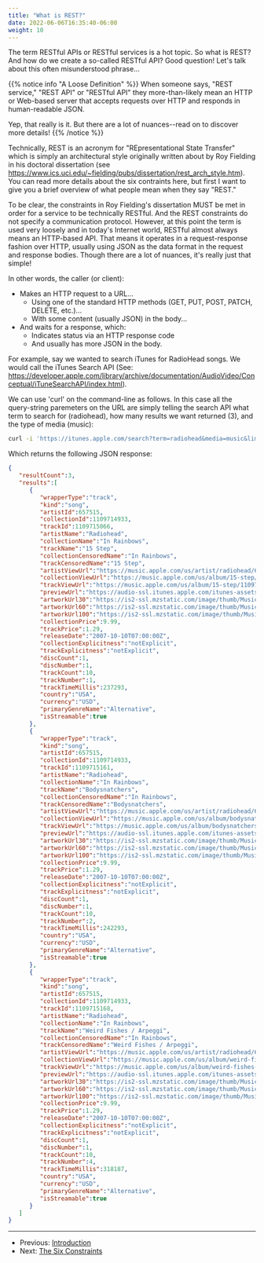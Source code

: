 ```yaml
---
title: "What is REST?"
date: 2022-06-06T16:35:40-06:00
weight: 10
---
```

The term RESTful APIs or RESTful services is a hot topic. So what is REST? And how do we create a so-called RESTful API? Good question! Let's talk about this often misunderstood phrase...

{{% notice info "A Loose Definition" %}}
When someone says, "REST service," "REST API" or "RESTful API" they more-than-likely mean an HTTP or Web-based server that accepts requests over HTTP and responds in human-readable JSON.

Yep, that really is it. But there are a lot of nuances--read on to discover more details!
{{% /notice %}}

Technically, REST is an acronym for "REpresentational State Transfer" which is simply an architectural style originally written about by Roy Fielding in his doctoral dissertation (see https://www.ics.uci.edu/~fielding/pubs/dissertation/rest_arch_style.htm). You can read more details about the six contraints here, but first I want to give you a brief overview of what people mean when they say "REST."

To be clear, the constraints in Roy Fielding's dissertation MUST be met in order for a service to be technically RESTful. And the REST constraints do not specify a communication protocol. However, at this point the term is used very loosely and in today's Internet world, RESTful almost always means an HTTP-based API. That means it operates in a request-response fashion over HTTP, usually using JSON as the data format in the request and response bodies. Though there are a lot of nuances, it's really just that simple!

In other words, the caller (or client):
* Makes an HTTP request to a URL...
    * Using one of the standard HTTP methods (GET, PUT, POST, PATCH, DELETE, etc.)...
    * With some content (usually JSON) in the body...
* And waits for a response, which:
    * Indicates status via an HTTP response code
    * And usually has more JSON in the body.

For example, say we wanted to search iTunes for RadioHead songs. We would call the iTunes Search API (See: https://developer.apple.com/library/archive/documentation/AudioVideo/Conceptual/iTuneSearchAPI/index.html).

We can use 'curl' on the command-line as follows. In this case all the query-string paremeters on the URL are simply telling the search API what term to search for (radiohead), how many results we want returned (3), and the type of media (music):
```bash
curl -i 'https://itunes.apple.com/search?term=radiohead&media=music&limit=3'
```

Which returns the following JSON response:

```json
{
   "resultCount":3,
   "results":[
      {
         "wrapperType":"track",
         "kind":"song",
         "artistId":657515,
         "collectionId":1109714933,
         "trackId":1109715066,
         "artistName":"Radiohead",
         "collectionName":"In Rainbows",
         "trackName":"15 Step",
         "collectionCensoredName":"In Rainbows",
         "trackCensoredName":"15 Step",
         "artistViewUrl":"https://music.apple.com/us/artist/radiohead/657515?uo=4",
         "collectionViewUrl":"https://music.apple.com/us/album/15-step/1109714933?i=1109715066&uo=4",
         "trackViewUrl":"https://music.apple.com/us/album/15-step/1109714933?i=1109715066&uo=4",
         "previewUrl":"https://audio-ssl.itunes.apple.com/itunes-assets/AudioPreview125/v4/af/72/85/af728523-8048-4a8b-9e13-e8f4f64e9d69/mzaf_8205306206851675436.plus.aac.p.m4a",
         "artworkUrl30":"https://is2-ssl.mzstatic.com/image/thumb/Music115/v4/9a/4f/8a/9a4f8a4b-0254-d5ab-74b5-ebe39bbbe85d/634904032463.png/30x30bb.jpg",
         "artworkUrl60":"https://is2-ssl.mzstatic.com/image/thumb/Music115/v4/9a/4f/8a/9a4f8a4b-0254-d5ab-74b5-ebe39bbbe85d/634904032463.png/60x60bb.jpg",
         "artworkUrl100":"https://is2-ssl.mzstatic.com/image/thumb/Music115/v4/9a/4f/8a/9a4f8a4b-0254-d5ab-74b5-ebe39bbbe85d/634904032463.png/100x100bb.jpg",
         "collectionPrice":9.99,
         "trackPrice":1.29,
         "releaseDate":"2007-10-10T07:00:00Z",
         "collectionExplicitness":"notExplicit",
         "trackExplicitness":"notExplicit",
         "discCount":1,
         "discNumber":1,
         "trackCount":10,
         "trackNumber":1,
         "trackTimeMillis":237293,
         "country":"USA",
         "currency":"USD",
         "primaryGenreName":"Alternative",
         "isStreamable":true
      },
      {
         "wrapperType":"track",
         "kind":"song",
         "artistId":657515,
         "collectionId":1109714933,
         "trackId":1109715161,
         "artistName":"Radiohead",
         "collectionName":"In Rainbows",
         "trackName":"Bodysnatchers",
         "collectionCensoredName":"In Rainbows",
         "trackCensoredName":"Bodysnatchers",
         "artistViewUrl":"https://music.apple.com/us/artist/radiohead/657515?uo=4",
         "collectionViewUrl":"https://music.apple.com/us/album/bodysnatchers/1109714933?i=1109715161&uo=4",
         "trackViewUrl":"https://music.apple.com/us/album/bodysnatchers/1109714933?i=1109715161&uo=4",
         "previewUrl":"https://audio-ssl.itunes.apple.com/itunes-assets/AudioPreview115/v4/ba/e4/ac/bae4ac59-3bfa-e4b9-4f4c-03f667324fc0/mzaf_14837742185575446625.plus.aac.p.m4a",
         "artworkUrl30":"https://is2-ssl.mzstatic.com/image/thumb/Music115/v4/9a/4f/8a/9a4f8a4b-0254-d5ab-74b5-ebe39bbbe85d/634904032463.png/30x30bb.jpg",
         "artworkUrl60":"https://is2-ssl.mzstatic.com/image/thumb/Music115/v4/9a/4f/8a/9a4f8a4b-0254-d5ab-74b5-ebe39bbbe85d/634904032463.png/60x60bb.jpg",
         "artworkUrl100":"https://is2-ssl.mzstatic.com/image/thumb/Music115/v4/9a/4f/8a/9a4f8a4b-0254-d5ab-74b5-ebe39bbbe85d/634904032463.png/100x100bb.jpg",
         "collectionPrice":9.99,
         "trackPrice":1.29,
         "releaseDate":"2007-10-10T07:00:00Z",
         "collectionExplicitness":"notExplicit",
         "trackExplicitness":"notExplicit",
         "discCount":1,
         "discNumber":1,
         "trackCount":10,
         "trackNumber":2,
         "trackTimeMillis":242293,
         "country":"USA",
         "currency":"USD",
         "primaryGenreName":"Alternative",
         "isStreamable":true
      },
      {
         "wrapperType":"track",
         "kind":"song",
         "artistId":657515,
         "collectionId":1109714933,
         "trackId":1109715168,
         "artistName":"Radiohead",
         "collectionName":"In Rainbows",
         "trackName":"Weird Fishes / Arpeggi",
         "collectionCensoredName":"In Rainbows",
         "trackCensoredName":"Weird Fishes / Arpeggi",
         "artistViewUrl":"https://music.apple.com/us/artist/radiohead/657515?uo=4",
         "collectionViewUrl":"https://music.apple.com/us/album/weird-fishes-arpeggi/1109714933?i=1109715168&uo=4",
         "trackViewUrl":"https://music.apple.com/us/album/weird-fishes-arpeggi/1109714933?i=1109715168&uo=4",
         "previewUrl":"https://audio-ssl.itunes.apple.com/itunes-assets/AudioPreview115/v4/6c/e9/79/6ce9792e-c06a-b49b-6efe-60b96a690af8/mzaf_5478326228427438939.plus.aac.p.m4a",
         "artworkUrl30":"https://is2-ssl.mzstatic.com/image/thumb/Music115/v4/9a/4f/8a/9a4f8a4b-0254-d5ab-74b5-ebe39bbbe85d/634904032463.png/30x30bb.jpg",
         "artworkUrl60":"https://is2-ssl.mzstatic.com/image/thumb/Music115/v4/9a/4f/8a/9a4f8a4b-0254-d5ab-74b5-ebe39bbbe85d/634904032463.png/60x60bb.jpg",
         "artworkUrl100":"https://is2-ssl.mzstatic.com/image/thumb/Music115/v4/9a/4f/8a/9a4f8a4b-0254-d5ab-74b5-ebe39bbbe85d/634904032463.png/100x100bb.jpg",
         "collectionPrice":9.99,
         "trackPrice":1.29,
         "releaseDate":"2007-10-10T07:00:00Z",
         "collectionExplicitness":"notExplicit",
         "trackExplicitness":"notExplicit",
         "discCount":1,
         "discNumber":1,
         "trackCount":10,
         "trackNumber":4,
         "trackTimeMillis":318187,
         "country":"USA",
         "currency":"USD",
         "primaryGenreName":"Alternative",
         "isStreamable":true
      }
   ]
}
```
----
* Previous: [Introduction](/introduction.html)
* Next: [The Six Constraints](/introduction/restconstraints.html)